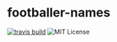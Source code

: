 # footballer-names

[![travis build](https://img.shields.io/travis/hpilosyan/footballer-names.svg?style=flat-square)](https://travis-ci.org/hpilosyan/footballer-names)
![MIT License](https://img.shields.io/github/license/mashape/apistatus.svg)